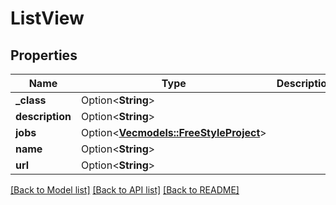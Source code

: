 # ListView

## Properties

Name | Type | Description | Notes
------------ | ------------- | ------------- | -------------
**_class** | Option<**String**> |  | [optional]
**description** | Option<**String**> |  | [optional]
**jobs** | Option<[**Vec<models::FreeStyleProject>**](FreeStyleProject.md)> |  | [optional]
**name** | Option<**String**> |  | [optional]
**url** | Option<**String**> |  | [optional]

[[Back to Model list]](../README.md#documentation-for-models) [[Back to API list]](../README.md#documentation-for-api-endpoints) [[Back to README]](../README.md)


